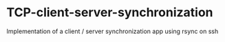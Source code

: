 # TCP-client-server-synchronization
Implementation of a client / server synchronization app using rsync on ssh
